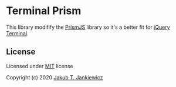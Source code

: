 # Terminal Prism

This library modifify the [PrismJS](https://prismjs.com/) library so it's a better fit
for [jQuery Terminal](https://terminal.jcubic.pl/).

## License

Licensed under [MIT](http://opensource.org/licenses/MIT) license

Copyright (c) 2020 [Jakub T. Jankiewicz](https://jcubic.pl/jakub-jankiewicz)
